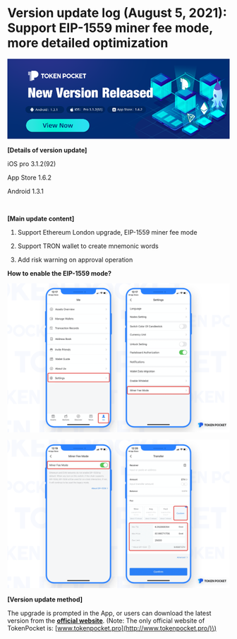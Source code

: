 # Version update log \(August 5, 2021\): Support EIP-1559 miner fee mode, more detailed optimization

![](../../.gitbook/assets/new-version1.3.1.png)



**\[Details of version update\]**

iOS pro 3.1.2\(92\)

App Store 1.6.2

Android 1.3.1

‌

**\[Main update content\]**

1. Support Ethereum London upgrade, EIP-1559 miner fee mode

2. Support TRON wallet to create mnemonic words

3. Add risk warning on approval operation

‌**How to enable the EIP-1559 mode?**

![](../../.gitbook/assets/eip1.png)

![](../../.gitbook/assets/eip2.png)

**\[Version update method\]**

The upgrade is prompted in the App, or users can download the latest version from the [**official website**](https://www.tokenpocket.pro/en/download/app). \(Note: The only official website of TokenPocket is: [www.tokenpocket.pro](http://www.tokenpocket.pro/)\)

**​**


